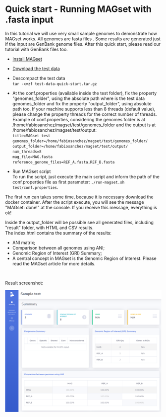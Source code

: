 # Quick start - Running MAGset with .fasta input
<p>In this tutorial we will use very small sample genomes to demonstrate how MAGset works. All genomes are fasta files . Some results are generated just if the input are GenBank genome files. After this quick start, please read our tutorial with GenBank files too.</p>

* [Install MAGset](How-to-install.md)
* [Download the test data](test-data-quick-start.tar.gz) <br/>

* Descompact the test data<br/>
`tar -xvzf test-data-quick-start.tar.gz`

* At the conf.properties (available inside the test folder), fix the property "genomes_folder",  using the absolute path where is the test data genomes_folder and fix the property "output_folder", using absolute path too. If your machine supports less than 8 threads (default value), please change the property threads for the correct number of threads.
Example of conf.properties, considering the genomes folder is at /home/fabiosanchez/magset/test/genomes_folder and the output is at /home/fabiosanchez/magset/test/output:<br/>
`title=MAGset test`<br/>
`genomes_folder=/home/fabiosanchez/magset/test/genomes_folder/`<br/>
`output_folder=/home/fabiosanchez/magset/test/output/`<br/>
`num_threads=8`<br/>
`mag_file=MAG.fasta`<br/>
`reference_genome_files=REF_A.fasta,REF_B.fasta`

* Run MAGset script<br/>
To run the script, just execute the main script and inform the path of the conf.properties file as first parameter: 
`./run-magset.sh test/conf.properties`. 

The first run can takes some time, because it is necessary download the docker container. After the script execute, you will see the message "MAGset: done!" at the console. If you receive this message, everything is ok!

Inside the output_folder will be possible see all generated files, including "result" folder, with HTML and CSV results.<br/>
The index.html contains the summary of the results:

* ANI matrix;
 * Comparison between all genomes using ANI; 
* Genomic Region of Interest (GRI) Summary;
 * A central concept in MAGset is the Genomic Region of Interest. Please read the MAGset article for more details.
 <br/>
<p>Result screenshot:</p>

![Result-index](quick-start-result-index.png)
 

 





